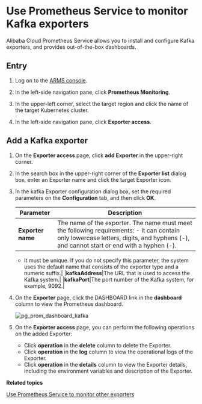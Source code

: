 # Use Prometheus Service to monitor Kafka exporters

Alibaba Cloud Prometheus Service allows you to install and configure Kafka exporters, and provides out-of-the-box dashboards.

## Entry

1.  Log on to the [ARMS console](https://arms-ap-southeast-1.console.aliyun.com/#/home).

2.  In the left-side navigation pane, click **Prometheus Monitoring**.

3.  In the upper-left corner, select the target region and click the name of the target Kubernetes cluster.

4.  In the left-side navigation pane, click **Exporter access**.


## Add a Kafka exporter

1.  On the **Exporter access** page, click **add Exporter** in the upper-right corner.

2.  In the search box in the upper-right corner of the **Exporter list** dialog box, enter an Exporter name and click the target Exporter icon.

3.  In the kafka Exporter configuration dialog box, set the required parameters on the **Configuration** tab, and then click **OK**.

    |Parameter|Description|
    |---------|-----------|
    |**Exporter name**|The name of the exporter. The name must meet the following requirements:    -   It can contain only lowercase letters, digits, and hyphens \(-\), and cannot start or end with a hyphen \(-\).
    -   It must be unique.
If you do not specify this parameter, the system uses the default name that consists of the exporter type and a numeric suffix.|
    |**kafkaAddress**|The URL that is used to access the Kafka system.|
    |**kafkaPort**|The port number of the Kafka system, for example, 9092.|

4.  On the **Exporter** page, click the DASHBOARD link in the **dashboard** column to view the Prometheus dashboard.

    ![pg_prom_dashboard_kafka](https://static-aliyun-doc.oss-accelerate.aliyuncs.com/assets/img/en-US/6276468061/p97643.png)

5.  On the **Exporter access** page, you can perform the following operations on the added Exporter:

    -   Click **operation** in the **delete** column to delete the Exporter.
    -   Click **operation** in the **log** column to view the operational logs of the Exporter.
    -   Click **operation** in the **details** column to view the Exporter details, including the environment variables and description of the Exporter.

**Related topics**  


[Use Prometheus Service to monitor other exporters]()

